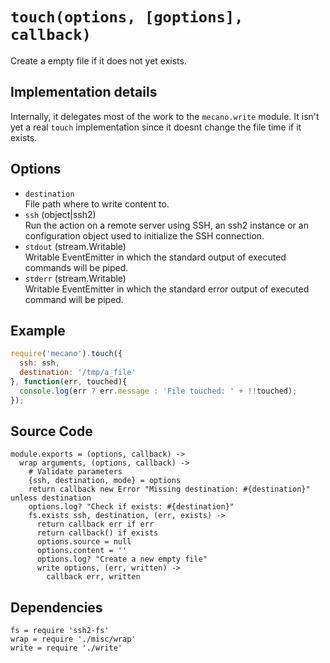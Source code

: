 
# `touch(options, [goptions], callback)`

Create a empty file if it does not yet exists.

## Implementation details

Internally, it delegates most of the work to the `mecano.write` module. It isn't
yet a real `touch` implementation since it doesnt change the file time if it
exists.

## Options

*   `destination`   
    File path where to write content to.   
*   `ssh` (object|ssh2)   
    Run the action on a remote server using SSH, an ssh2 instance or an
    configuration object used to initialize the SSH connection.   
*   `stdout` (stream.Writable)   
    Writable EventEmitter in which the standard output of executed commands will
    be piped.   
*   `stderr` (stream.Writable)   
    Writable EventEmitter in which the standard error output of executed command
    will be piped.   

## Example

```js
require('mecano').touch({
  ssh: ssh,
  destination: '/tmp/a_file'
}, function(err, touched){
  console.log(err ? err.message : 'File touched: ' + !!touched);
});
```

## Source Code

    module.exports = (options, callback) ->
      wrap arguments, (options, callback) ->
        # Validate parameters
        {ssh, destination, mode} = options
        return callback new Error "Missing destination: #{destination}" unless destination
        options.log? "Check if exists: #{destination}"
        fs.exists ssh, destination, (err, exists) ->
          return callback err if err
          return callback() if exists
          options.source = null
          options.content = ''
          options.log? "Create a new empty file"
          write options, (err, written) ->
            callback err, written

## Dependencies

    fs = require 'ssh2-fs'
    wrap = require './misc/wrap'
    write = require './write'






